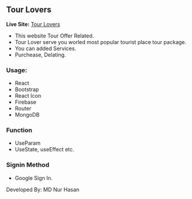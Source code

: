 ## Tour Lovers 
**Live Site:** [Tour Lovers](https://tour-lovers.web.app/)

* This website Tour Offer Related. 
* Tour Lover serve you worled most popular tourist place tour package. 
* You can added Services.  
* Purchease, Delating. 

### Usage:
* React 
* Bootstrap
* React Icon 
* Firebase
* Router 
* MongoDB 


### Function 

* UseParam 
* UseState, useEffect etc. 

### Signin Method 

* Google Sign In. 


Developed By: MD Nur Hasan